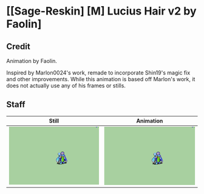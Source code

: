 # [\[Sage-Reskin\] \[M\] Lucius Hair v2 by Faolin]

## Credit

Animation by Faolin.

Inspired by Marlon0024's work, remade to incorporate Shin19's magic fix and other improvements. While this animation is based off Marlon's work, it does not actually use any of his frames or stills.

## Staff

| Still | Animation |
| :---: | :-------: |
| ![Staff still](./Staff_000.png) | ![Staff animation](./Staff.gif) |
